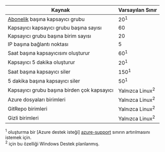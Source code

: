 | Kaynak | Varsayılan Sınır |
| --- | :--- |
| [Abonelik](../articles/billing-buy-sign-up-azure-subscription.md) başına kapsayıcı grubu | 20<sup>1</sup> |
| Kapsayıcı kapsayıcı grubu başına sayısı | 60 |
| Kapsayıcı grubu başına birim sayısı | 20 |
| IP başına bağlantı noktası | 5 |
| Saat başına kapsayıcısını oluşturur |60<sup>1</sup> |
| Kapsayıcı 5 dakika oluşturur | 20<sup>1</sup> |
| Saat başına kapsayıcı siler | 150<sup>1</sup> |
| 5 dakika başına kapsayıcı siler | 50<sup>1</sup> |
| Kapsayıcı grubu başına birden çok kapsayıcı | Yalnızca Linux<sup>2</sup> |
| Azure dosyaları birimleri | Yalnızca Linux<sup>2</sup> |
| GitRepo birimleri | Yalnızca Linux<sup>2</sup> |
| Gizli birimleri | Yalnızca Linux<sup>2</sup> |

<sup>1</sup> oluşturma bir [Azure destek isteği] [ azure-support] sınırın artırılmasını istemek için.<br />
<sup>2</sup> için bu özelliği Windows Destek planlanmış.

<!-- LINKS - External -->
[azure-support]: https://ms.portal.azure.com/#blade/Microsoft_Azure_Support/HelpAndSupportBlade/newsupportrequest
